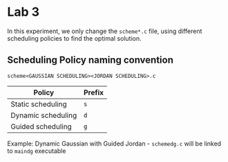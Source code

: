 # Lab 3

In this experiment, we only change the `scheme*.c` file, using different scheduling policies to find the optimal solution.

## Scheduling Policy naming convention

```
scheme<GAUSSIAN SCHEDULING><JORDAN SCHEDULING>.c
```

| Policy             | Prefix |
| ------------------ | ------ |
| Static scheduling  | `s`    |
| Dynamic scheduling | `d`    |
| Guided scheduling  | `g`    |

Example: Dynamic Gaussian with Guided Jordan - `schemedg.c` will be linked to `maindg` executable
